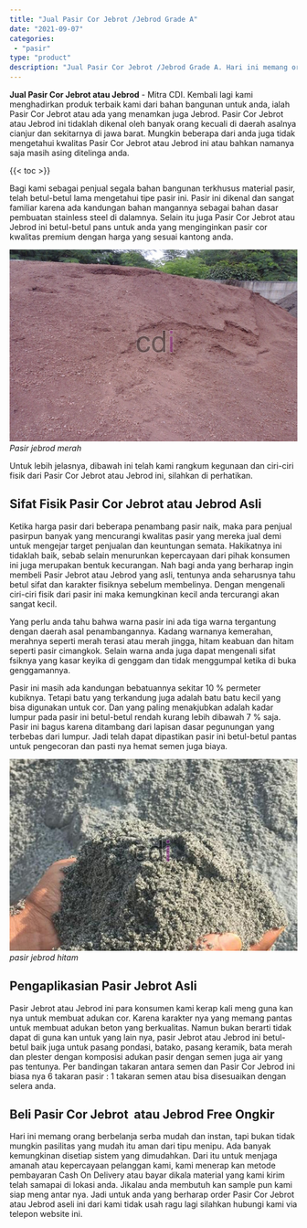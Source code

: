 ```yaml
---
title: "Jual Pasir Cor Jebrot /Jebrod Grade A"
date: "2021-09-07"
categories:
 - "pasir"
type: "product"
description: "Jual Pasir Cor Jebrot /Jebrod Grade A. Hari ini memang orang berbelanja serba mudah dan instan, tapi bukan tidak mungkin pasilitas yang mudah itu aman dari t..."
---
```


**Jual Pasir Cor Jebrot atau Jebrod** - Mitra CDI. Kembali lagi kami menghadirkan produk terbaik kami dari bahan bangunan untuk anda, ialah Pasir Cor Jebrot atau ada yang menamkan juga Jebrod. Pasir Cor Jebrot atau Jebrod ini tidaklah dikenal oleh banyak orang kecuali di daerah asalnya cianjur dan sekitarnya di jawa barat. Mungkin beberapa dari anda juga tidak mengetahui kwalitas Pasir Cor Jebrot atau Jebrod ini atau bahkan namanya saja masih asing ditelinga anda.

{{< toc >}}

Bagi kami sebagai penjual segala bahan bangunan terkhusus material pasir, telah betul-betul lama mengetahui tipe pasir ini. Pasir ini dikenal dan sangat familiar karena ada kandungan bahan mangannya sebagai bahan dasar pembuatan stainless steel di dalamnya. Selain itu juga Pasir Cor Jebrot atau Jebrod ini betul-betul pans untuk anda yang menginginkan pasir cor kwalitas premium dengan harga yang sesuai kantong anda.

![Pasir jebrod merah](/images/product/pasir-jebrod-merah.jpg)
*Pasir jebrod merah*

Untuk lebih jelasnya, dibawah ini telah kami rangkum kegunaan dan ciri-ciri fisik dari Pasir Cor Jebrot atau Jebrod ini, silahkan di perhatikan.

 ## Sifat Fisik Pasir Cor Jebrot atau Jebrod Asli

Ketika harga pasir dari beberapa penambang pasir naik, maka para penjual pasirpun banyak yang mencurangi kwalitas pasir yang mereka jual demi untuk mengejar target penjualan dan keuntungan semata. Hakikatnya ini tidaklah baik, sebab selain menurunkan kepercayaan dari pihak konsumen ini juga merupakan bentuk kecurangan. Nah bagi anda yang berharap ingin membeli Pasir Jebrot atau Jebrod yang asli, tentunya anda seharusnya tahu betul sifat dan karakter fisiknya sebelum membelinya. Dengan mengenali ciri-ciri fisik dari pasir ini maka kemungkinan kecil anda tercurangi akan sangat kecil.

Yang perlu anda tahu bahwa warna pasir ini ada tiga warna tergantung dengan daerah asal penambangannya. Kadang warnanya kemerahan, merahnya seperti merah terasi atau merah jingga, hitam keabuan dan hitam seperti pasir cimangkok. Selain warna anda juga dapat mengenali sifat fsiknya yang kasar keyika di genggam dan tidak menggumpal ketika di buka genggamannya.

Pasir ini masih ada kandungan bebatuannya sekitar 10 % permeter kubiknya. Tetapi batu yang terkandung juga adalah batu batu kecil yang bisa digunakan untuk cor. Dan yang paling menakjubkan adalah kadar lumpur pada pasir ini betul-betul rendah kurang lebih dibawah 7 % saja. Pasir ini bagus karena ditambang dari lapisan dasar pegunungan yang terbebas dari lumpur. Jadi telah dapat dipastikan pasir ini betul-betul pantas untuk pengecoran dan pasti nya hemat semen juga biaya.

![pasir jebrod hitam](/images/product/pasir-jebrod.jpg)
*pasir jebrod hitam*

 ## Pengaplikasian Pasir Jebrot Asli

Pasir Jebrot atau Jebrod ini para konsumen kami kerap kali meng guna kan nya untuk membuat adukan cor. Karena karakter nya yang memang pantas untuk membuat adukan beton yang berkualitas. Namun bukan berarti tidak dapat di guna kan untuk yang lain nya, pasir Jebrot atau Jebrod ini betul-betul baik juga untuk pasang pondasi, batako, pasang keramik, bata merah dan plester dengan komposisi adukan pasir dengan semen juga air yang pas tentunya. Per bandingan takaran antara semen dan Pasir Cor Jebrod ini biasa nya 6 takaran pasir : 1 takaran semen atau bisa disesuaikan dengan selera anda.

 ## Beli Pasir Cor Jebrot  atau Jebrod Free Ongkir

Hari ini memang orang berbelanja serba mudah dan instan, tapi bukan tidak mungkin pasilitas yang mudah itu aman dari tipu menipu. Ada banyak kemungkinan disetiap sistem yang dimudahkan. Dari itu untuk menjaga amanah atau kepercayaan pelanggan kami, kami menerap kan metode pembayaran Cash On Delivery atau bayar dikala material yang kami kirim telah samapai di lokasi anda. Jikalau anda membutuh kan sample pun kami siap meng antar nya. Jadi untuk anda yang berharap order Pasir Cor Jebrot atau Jebrod aseli ini dari kami tidak usah ragu lagi silahkan hubungi kami via telepon website ini.

